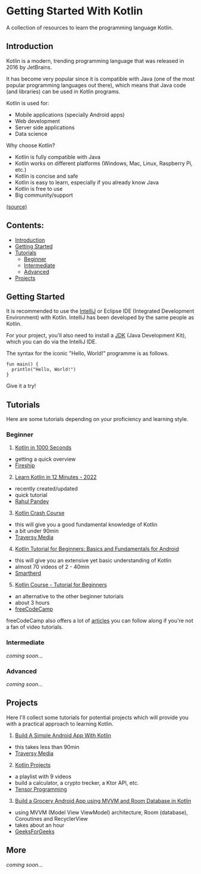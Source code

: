 # Getting Started With Kotlin

A collection of resources to learn the programming language Kotlin.

## Introduction

Kotlin is a modern, trending programming language that was released in 2016 by JetBrains.

It has become very popular since it is compatible with Java (one of the most popular programming languages out there), which means that Java code (and libraries) can be used in Kotlin programs.

Kotlin is used for:

+ Mobile applications (specially Android apps)
+ Web development
+ Server side applications
+ Data science

Why choose Kotlin?

+ Kotlin is fully compatible with Java
+ Kotlin works on different platforms (Windows, Mac, Linux, Raspberry Pi, etc.)
+ Kotlin is concise and safe
+ Kotlin is easy to learn, especially if you already know Java
+ Kotlin is free to use
+ Big community/support

[(source)](https://www.w3schools.com/kotlin/kotlin_intro.php)

## Contents:

+ [Introduction](https://github.com/rumpeltin/getting-started-with-kotlin#introduction)
+ [Getting Started](https://github.com/rumpeltin/getting-started-with-kotlin#getting-started)
+ [Tutorials](https://github.com/rumpeltin/getting-started-with-kotlin#tutorials)
  + [Beginner](https://github.com/rumpeltin/getting-started-with-kotlin#beginner)
  + [Intermediate](https://github.com/rumpeltin/getting-started-with-kotlin#intermediate)
  + [Advanced](https://github.com/rumpeltin/getting-started-with-kotlin#advanced)
+ [Projects](https://github.com/rumpeltin/getting-started-with-kotlin#projects)

## Getting Started

It is recommended to use the [IntelliJ](https://www.jetbrains.com/idea/download/) or Eclipse IDE (Integrated Development Environment) with Kotlin.
IntelliJ has been developed by the same people as Kotlin.

For your project, you'll also need to install a [JDK](https://www.infoworld.com/article/3296360/what-is-the-jdk-introduction-to-the-java-development-kit.html) (Java Development Kit), which you can do via the IntelliJ IDE.

The syntax for the iconic "Hello, World!" programme is as follows.

```
fun main() {
  println("Hello, World!")
}
```

Give it a try!

## Tutorials

Here are some tutorials depending on your proficiency and learning style. 

### Beginner

1. [Kotlin in 1000 Seconds](https://www.youtube.com/watch?v=xT8oP0wy-A0)
+ getting a quick overview
+ [Fireship](https://www.youtube.com/c/Fireship)

2. [Learn Kotlin in 12 Minutes - 2022](https://www.youtube.com/watch?v=iYrgWO2oibY)
+ recently created/updated
+ quick tutorial
+ [Rahul Pandey](https://www.youtube.com/c/RahulPandeyrkp)

3. [Kotlin Crash Course](https://www.youtube.com/watch?v=5flXf8nuq60&list=PLqWnSRfiRFxGZ3Hat0FTnHtLGDXXzy7NO&index=17)
+ this will give you a good fundamental knowledge of Kotlin
+ a bit under 90min
+ [Traversy Media](https://www.youtube.com/c/TraversyMedia)

4. [Kotlin Tutorial for Beginners: Basics and Fundamentals for Android](https://www.youtube.com/playlist?list=PLlxmoA0rQ-LwgK1JsnMsakYNACYGa1cjR)
+ this will give you an extensive yet basic understanding of Kotlin
+ almost 70 videos of 2 - 40min
+ [Smartherd](https://www.youtube.com/c/smartherd)

5. [Kotlin Course - Tutorial for Beginners](https://www.youtube.com/watch?v=F9UC9DY-vIU)
+ an alternative to the other beginner tutorials
+ about 3 hours
+ [freeCodeCamp](https://www.youtube.com/c/Freecodecamp)

freeCodeCamp also offers a lot of [articles](https://www.freecodecamp.org/news/search/?query=kotlin) you can follow along if you're not a fan of video tutorials.

### Intermediate

*coming soon...*

### Advanced

*coming soon...*

## Projects

Here I'll collect some tutorials for potential projects which will provide you with a practical approach to learning Kotlin.

1. [Build A Simple Android App With Kotlin](https://www.youtube.com/watch?v=BBWyXo-3JGQ)
+ this takes less than 90min
+ [Traversy Media](https://www.youtube.com/c/TraversyMedia)

2. [Kotlin Projects](https://www.youtube.com/playlist?list=PLJbE2Yu2zumB1WoKjp22NCv5mQaz0yFQE)
+ a playlist with 9 videos
+ build a calculator, a crypto trecker, a Ktor API, etc.
+ [Tensor Programming](https://www.youtube.com/c/TensorProgramming)

3. [Build a Grocery Android App using MVVM and Room Database in Kotlin](https://www.youtube.com/watch?v=vdcLb_Y71Ic)
+ using MVVM (Model View ViewModel) architecture, Room (database), Coroutines and RecyclerView
+ takes about an hour
+ [GeeksForGeeks](https://www.youtube.com/c/GeeksforGeeksVideos)

## More

*coming soon...*
